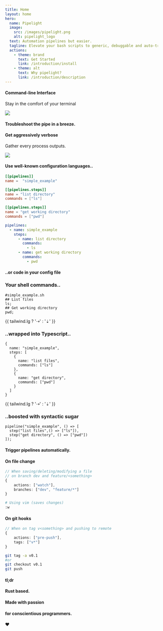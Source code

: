 ```yaml
---
title: Home
layout: home
hero:
  name: Pipelight
  image:
    src: /images/pipelight.png
    alt: pipelight_logo
  text: Automation pipelines but easier.
  tagline: Elevate your bash scripts to generic, debuggable and auto-triggered pipelines.
  actions:
    - theme: brand
      text: Get Started
      link: /introduction/install
    - theme: alt
      text: Why pipelight?
      link: /introduction/description
---
```


<script setup lang="ts">
import Features from "@components/Features.vue";
import Example from "@components/Example.vue";
import Sheet from "@components/Sheet.vue";
import DemoLogs from "@demos/DemoLogs.vue";
import DemoLogsVVV from "@demos/DemoLogsVVV.vue";

import { tailwind } from "@utils/breakpoints.ts";

</script>

<div class="landing">

<Sheet>
    <Example>
    <h4 class="lg"> 
    Command-line Interface
    </h4>
    <p>
    Stay in the comfort of your terminal
    </p>
    </Example>
    <Example>
        <div class="flex justify-center">
        <img src="/tapes/gifs/logs.gif" class="tty">
        </div>
    </Example>
</Sheet>

<Sheet>
<Example>
<h4 class="xl gradient">
<span>
Troubleshoot the pipe in a breeze.
</span>
</h4>
</Example>
</Sheet>

<Sheet>
<Example>
<h4 class="lg"> 
Get aggressively verbose
</h4>
<p>
Gather every process outputs.
</p>
</Example>
</Sheet>

<Sheet>
<Example>
    <div class="flex justify-center">
    <img src="/tapes/images/logs_vvvv.png" class="tty">
    </div>
</Example>
</Sheet>

<Sheet>
<Example>
<h4 class="xl gradient"> 
<span>
Use well-known configuration languages..
</span>
</h4>
</Example>
</Sheet>

<Sheet>
<Example>

```toml
[[pipelines]]
name =  "simple_example"

[[pipelines.steps]]
name = "list directory"
commands = ["ls"]

[[pipelines.steps]]
name = "get working directory"
commands = ["pwd"]
```

</Example>

<Example>

```yml
pipelines:
  - name: simple_example
    steps:
      - name: list directory
        commands:
          - ls
      - name: get working directory
        commands:
          - pwd
```

</Example>
</Sheet>

<Sheet>
<Example>
<h4 class="xl gradient">
<span>
..or code in your config file
</span>
</h4>
</Example>
</Sheet>

<Sheet>
<Example>
<h3> 
Your shell commands..
</h3>

```sh{3,5}
#simple_example.sh
## List files
ls;
## Get working directory
pwd;

```

</Example>

<p class="xl">{{ tailwind.lg ? '⇢' : '⇣' }}</p>

<Example>
<h3> 
..wrapped into Typescript..
</h3>

```ts{6,10}
{
  name: "simple_example",
  steps: [
    {
      name: "list files",
      commands: ["ls"]
    },
    {
      name: "get directory",
      commands: ["pwd"]
    }
  ]
}
```

</Example>

<p class="xl">{{ tailwind.lg ? '⇢' : '⇣' }}</p>

<Example>
<h3> 
..boosted with syntactic sugar
</h3>

```ts{2,3}
pipeline("simple_example", () => [
  step("list files",() => ["ls"]),
  step("get directory", () => ["pwd"])
]);
```

</Example>
</Sheet>

<Sheet>
<Example>
<h4 class="xl gradient">
<span>
Trigger pipelines automatically.
</span>
</h4>

</Example>
</Sheet>

<Sheet>
<Example>
<h4 class="lg"> 
On file change
</h4>

```ts
// When saving/deleting/modifying a file
// on branch dev and feature/<something>
{
    actions: ["watch"],
    branches: ["dev", "feature/*"]
}
```

```sh
# Using vim (saves changes)
:w

```

</Example>

<Example>
<h4 class="lg"> 
On git hooks
</h4>

```ts
// When on tag v<something> and pushing to remote
{
    actions: ["pre-push"],
    tags: ["v*"]
}
```

```sh
git tag -a v0.1
#or
git checkout v0.1
git push
```

</Example>
</Sheet>

<Sheet>
<Example>
<h4 class="xl gradient">
<span>
tl;dr
</span>
</h4>
</Example>
</Sheet>

<Sheet>
<Example>
<Features />
</Example>
</Sheet>

<Sheet>
<Example>
<h4> 
Rust based.
</h4>
<h4> 
Made with passion
</h4>
<h4> 
for conscientious programmers.
</h4>
<h4> 
♥️
</h4>
</Example>
</Sheet>

</div>
